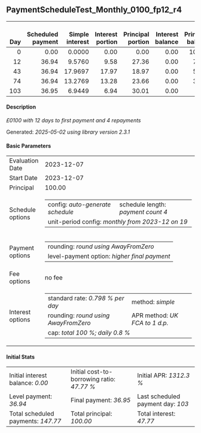 <h2>PaymentScheduleTest_Monthly_0100_fp12_r4</h2>
<table>
    <thead style="vertical-align: bottom;">
        <th style="text-align: right;">Day</th>
        <th style="text-align: right;">Scheduled payment</th>
        <th style="text-align: right;">Simple interest</th>
        <th style="text-align: right;">Interest portion</th>
        <th style="text-align: right;">Principal portion</th>
        <th style="text-align: right;">Interest balance</th>
        <th style="text-align: right;">Principal balance</th>
        <th style="text-align: right;">Total simple interest</th>
        <th style="text-align: right;">Total interest</th>
        <th style="text-align: right;">Total principal</th>
    </thead>
    <tr style="text-align: right;">
        <td class="ci00">0</td>
        <td class="ci01" style="white-space: nowrap;">0.00</td>
        <td class="ci02">0.0000</td>
        <td class="ci03">0.00</td>
        <td class="ci04">0.00</td>
        <td class="ci05">0.00</td>
        <td class="ci06">100.00</td>
        <td class="ci07">0.0000</td>
        <td class="ci08">0.00</td>
        <td class="ci09">0.00</td>
    </tr>
    <tr style="text-align: right;">
        <td class="ci00">12</td>
        <td class="ci01" style="white-space: nowrap;">36.94</td>
        <td class="ci02">9.5760</td>
        <td class="ci03">9.58</td>
        <td class="ci04">27.36</td>
        <td class="ci05">0.00</td>
        <td class="ci06">72.64</td>
        <td class="ci07">9.5760</td>
        <td class="ci08">9.58</td>
        <td class="ci09">27.36</td>
    </tr>
    <tr style="text-align: right;">
        <td class="ci00">43</td>
        <td class="ci01" style="white-space: nowrap;">36.94</td>
        <td class="ci02">17.9697</td>
        <td class="ci03">17.97</td>
        <td class="ci04">18.97</td>
        <td class="ci05">0.00</td>
        <td class="ci06">53.67</td>
        <td class="ci07">27.5457</td>
        <td class="ci08">27.55</td>
        <td class="ci09">46.33</td>
    </tr>
    <tr style="text-align: right;">
        <td class="ci00">74</td>
        <td class="ci01" style="white-space: nowrap;">36.94</td>
        <td class="ci02">13.2769</td>
        <td class="ci03">13.28</td>
        <td class="ci04">23.66</td>
        <td class="ci05">0.00</td>
        <td class="ci06">30.01</td>
        <td class="ci07">40.8226</td>
        <td class="ci08">40.83</td>
        <td class="ci09">69.99</td>
    </tr>
    <tr style="text-align: right;">
        <td class="ci00">103</td>
        <td class="ci01" style="white-space: nowrap;">36.95</td>
        <td class="ci02">6.9449</td>
        <td class="ci03">6.94</td>
        <td class="ci04">30.01</td>
        <td class="ci05">0.00</td>
        <td class="ci06">0.00</td>
        <td class="ci07">47.7675</td>
        <td class="ci08">47.77</td>
        <td class="ci09">100.00</td>
    </tr>
</table>
<h4>Description</h4>
<p><i>£0100 with 12 days to first payment and 4 repayments</i></p>
<p>Generated: <i>2025-05-02 using library version 2.3.1</i></p>
<h4>Basic Parameters</h4>
<table>
    <tr>
        <td>Evaluation Date</td>
        <td>2023-12-07</td>
    </tr>
    <tr>
        <td>Start Date</td>
        <td>2023-12-07</td>
    </tr>
    <tr>
        <td>Principal</td>
        <td>100.00</td>
    </tr>
    <tr>
        <td>Schedule options</td>
        <td>
            <table>
                <tr>
                    <td>config: <i>auto-generate schedule</i></td>
                    <td>schedule length: <i><i>payment count</i> 4</i></td>
                </tr>
                <tr>
                    <td colspan="2" style="white-space: nowrap;">unit-period config: <i>monthly from 2023-12 on 19</i></td>
                </tr>
            </table>
        </td>
    </tr>
    <tr>
        <td>Payment options</td>
        <td>
            <table>
                <tr>
                    <td>rounding: <i>round using AwayFromZero</i></td>
                </tr>
                <tr>
                    <td>level-payment option: <i>higher&nbsp;final&nbsp;payment</i></td>
                </tr>
            </table>
        </td>
    </tr>
    <tr>
        <td>Fee options</td>
        <td>no fee
        </td>
    </tr>
    <tr>
        <td>Interest options</td>
        <td>
            <table>
                <tr>
                    <td>standard rate: <i>0.798 % per day</i></td>
                    <td>method: <i>simple</i></td>
                </tr>
                <tr>
                    <td>rounding: <i>round using AwayFromZero</i></td>
                    <td>APR method: <i>UK FCA to 1 d.p.</i></td>
                </tr>
                <tr>
                    <td colspan="2">cap: <i>total 100 %; daily 0.8 %</td>
                </tr>
            </table>
        </td>
    </tr>
</table>
<h4>Initial Stats</h4>
<table>
    <tr>
        <td>Initial interest balance: <i>0.00</i></td>
        <td>Initial cost-to-borrowing ratio: <i>47.77 %</i></td>
        <td>Initial APR: <i>1312.3 %</i></td>
    </tr>
    <tr>
        <td>Level payment: <i>36.94</i></td>
        <td>Final payment: <i>36.95</i></td>
        <td>Last scheduled payment day: <i>103</i></td>
    </tr>
    <tr>
        <td>Total scheduled payments: <i>147.77</i></td>
        <td>Total principal: <i>100.00</i></td>
        <td>Total interest: <i>47.77</i></td>
    </tr>
</table>